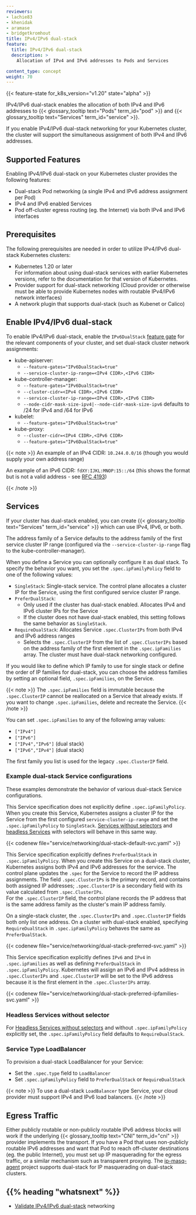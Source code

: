 ```yaml
---
reviewers:
- lachie83
- khenidak
- aramase
- bridgetkromhout
title: IPv4/IPv6 dual-stack
feature:
  title: IPv4/IPv6 dual-stack
  description: >
    Allocation of IPv4 and IPv6 addresses to Pods and Services

content_type: concept
weight: 70
---
```


<!-- overview -->

{{< feature-state for_k8s_version="v1.20" state="alpha" >}}

 IPv4/IPv6 dual-stack enables the allocation of both IPv4 and IPv6 addresses to {{< glossary_tooltip text="Pods" term_id="pod" >}} and {{< glossary_tooltip text="Services" term_id="service" >}}.

If you enable IPv4/IPv6 dual-stack networking for your Kubernetes cluster, the cluster will support the simultaneous assignment of both IPv4 and IPv6 addresses.



<!-- body -->

## Supported Features

Enabling IPv4/IPv6 dual-stack on your Kubernetes cluster provides the following features:

   * Dual-stack Pod networking (a single IPv4 and IPv6 address assignment per Pod)
   * IPv4 and IPv6 enabled Services
   * Pod off-cluster egress routing (eg. the Internet) via both IPv4 and IPv6 interfaces

## Prerequisites

The following prerequisites are needed in order to utilize IPv4/IPv6 dual-stack Kubernetes clusters:

   * Kubernetes 1.20 or later  
     For information about using dual-stack services with earlier
     Kubernetes versions, refer to the documentation for that version
     of Kubernetes.
   * Provider support for dual-stack networking (Cloud provider or otherwise must be able to provide Kubernetes nodes with routable IPv4/IPv6 network interfaces)
   * A network plugin that supports dual-stack (such as Kubenet or Calico)

## Enable IPv4/IPv6 dual-stack

To enable IPv4/IPv6 dual-stack, enable the `IPv6DualStack` [feature gate](/docs/reference/command-line-tools-reference/feature-gates/) for the relevant components of your cluster, and set dual-stack cluster network assignments:

   * kube-apiserver:
      * `--feature-gates="IPv6DualStack=true"`
      * `--service-cluster-ip-range=<IPv4 CIDR>,<IPv6 CIDR>`
   * kube-controller-manager:
      * `--feature-gates="IPv6DualStack=true"`
      * `--cluster-cidr=<IPv4 CIDR>,<IPv6 CIDR>`
      * `--service-cluster-ip-range=<IPv4 CIDR>,<IPv6 CIDR>`
      * `--node-cidr-mask-size-ipv4|--node-cidr-mask-size-ipv6` defaults to /24 for IPv4 and /64 for IPv6
   * kubelet:
      * `--feature-gates="IPv6DualStack=true"`
   * kube-proxy:
      * `--cluster-cidr=<IPv4 CIDR>,<IPv6 CIDR>`
      * `--feature-gates="IPv6DualStack=true"`

{{< note >}}
An example of an IPv4 CIDR: `10.244.0.0/16` (though you would supply your own address range)

An example of an IPv6 CIDR: `fdXY:IJKL:MNOP:15::/64` (this shows the format but is not a valid address - see [RFC 4193](https://tools.ietf.org/html/rfc4193))

{{< /note >}}

## Services

If your cluster has dual-stack enabled, you can create {{< glossary_tooltip text="Services" term_id="service" >}} which can use IPv4, IPv6, or both. 

The address family of a Service defaults to the address family of the first service cluster IP range (configured via the `--service-cluster-ip-range` flag to the kube-controller-manager).

When you define a Service you can optionally configure it as dual stack. To specify the behavior you want, you
set the `.spec.ipFamilyPolicy` field to one of the following values:

   * `SingleStack`: Single-stack service. The control plane allocates a cluster IP for the Service, using the first configured service cluster IP range.
   * `PreferDualStack`: 
      * Only used if the cluster has dual-stack enabled. Allocates IPv4 and IPv6 cluster IPs for the Service
      * If the cluster does not have dual-stack enabled, this setting follows the same behavior as `SingleStack`.
   * `RequireDualStack`: Allocates Service `.spec.ClusterIPs` from both IPv4 and IPv6 address ranges 
      * Selects the `.spec.ClusterIP` from the list of `.spec.ClusterIPs` based on the address family of the first element in the `.spec.ipFamilies` array. The cluster must have dual-stack networking configured.

If you would like to define which IP family to use for single stack or define the order of IP families for dual-stack, you can choose the address families by setting an optional field, `.spec.ipFamilies`, on the Service. 

{{< note >}}
The `.spec.ipFamilies` field is immutable because the `.spec.ClusterIP` cannot be reallocated on a Service that already exists. If you want to change `.spec.ipFamilies`, delete and recreate the Service.
{{< /note >}}

You can set `.spec.ipFamilies` to any of the following array values:

- `["IPv4"]`
- `["IPv6"]`
- `["IPv4","IPv6"]` (dual stack)
- `["IPv6","IPv4"]` (dual stack)

The first family you list is used for the legacy `.spec.ClusterIP` field.

### Example dual-stack Service configurations

These examples demonstrate the behavior of various dual-stack Service configurations.

This Service specification does not explicitly define `.spec.ipFamilyPolicy`. When you create this Service, Kubernetes assigns a cluster IP for the Service from the first configured `service-cluster-ip-range` and set the `.spec.ipFamilyPolicy` to `SingleStack`. [Services without selectors](/docs/concepts/services-networking/service/#services-without-selectors) and [headless Services](/docs/concepts/services-networking/service/#headless-services) with selectors will behave in this same way.

{{< codenew file="service/networking/dual-stack-default-svc.yaml" >}}

This Service specification explicitly defines `PreferDualStack` in `.spec.ipFamilyPolicy`.
When you create this Service on a dual-stack cluster, Kubernetes assigns both IPv4 and IPv6 addresses for the service. The control plane updates the `.spec` for the Service to record the IP address assignments. The field `.spec.ClusterIPs` is the primary record, and contains both assigned IP addresses; `.spec.ClusterIP` is a secondary field with its value calculated from `.spec.ClusterIPs`.  
For the `.spec.ClusterIP` field, the control plane records the IP address that is the same address family as the cluster's main IP address family. 

On a single-stack cluster, the `.spec.ClusterIPs` and `.spec.ClusterIP` fields both only list one address.
On a cluster with dual-stack enabled, specifying `RequireDualStack` in `.spec.ipFamilyPolicy` behaves the same as `PreferDualStack`.

{{< codenew file="service/networking/dual-stack-preferred-svc.yaml" >}}

This Service specification explicitly defines `IPv6` and `IPv4` in `.spec.ipFamilies` as well as defining `PreferDualStack` in `.spec.ipFamilyPolicy`. Kubernetes will assign an IPv6 and IPv4 address in `.spec.ClusterIPs` and `.spec.ClusterIP` will be set to the IPv6 address because it is the first element in the `.spec.ClusterIPs` array. 

{{< codenew file="service/networking/dual-stack-preferred-ipfamilies-svc.yaml" >}}

### Headless Services without selector

For [Headless Services without selectors](/docs/concepts/services-networking/service/#without-selectors) and without `.spec.ipFamilyPolicy` explicitly set, the `.spec.ipFamilyPolicy` field defaults to `RequireDualStack`.

### Service Type LoadBalancer

To provision a dual-stack LoadBalancer for your Service:
   * Set the `.spec.type` field to `LoadBalancer`
   * Set `.spec.ipFamilyPolicy` field to `PreferDualStack` or `RequireDualStack`

{{< note >}}
To use a dual-stack `LoadBalancer` type Service, your cloud provider must support IPv4 and IPv6 load balancers.
{{< /note >}}

## Egress Traffic

Either publicly routable or non-publicly routable IPv6 address blocks will work if the underlying {{< glossary_tooltip text="CNI" term_id="cni" >}} provider implements the transport. If you have a Pod that uses non-publicly routable IPv6 addresses and want that Pod to reach off-cluster destinations (eg. the public Internet), you must set up IP masquerading for the egress traffic, or a similar mechanism such as transparent proxying. The [ip-masq-agent](https://github.com/kubernetes-sigs/ip-masq-agent) project supports dual-stack for IP masquerading on dual-stack clusters.

## {{% heading "whatsnext" %}}


* [Validate IPv4/IPv6 dual-stack](/docs/tasks/network/validate-dual-stack) networking
